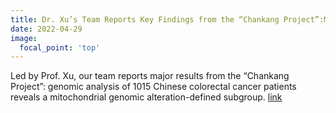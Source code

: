 ```yaml
---
title: Dr. Xu’s Team Reports Key Findings from the “Chankang Project”:Mitochondrial Genomic Alterations Define a Subgroup in 1015 Chinese Colorectal Cancer Patients
date: 2022-04-29
image:
  focal_point: 'top'
---
```


Led by Prof. Xu, our team reports major results from the “Chankang Project”: genomic analysis of 1015 Chinese colorectal cancer patients reveals a mitochondrial genomic alteration-defined subgroup. [link](https://www.nature.com/articles/s41467-022-30062-8)

<!--more-->